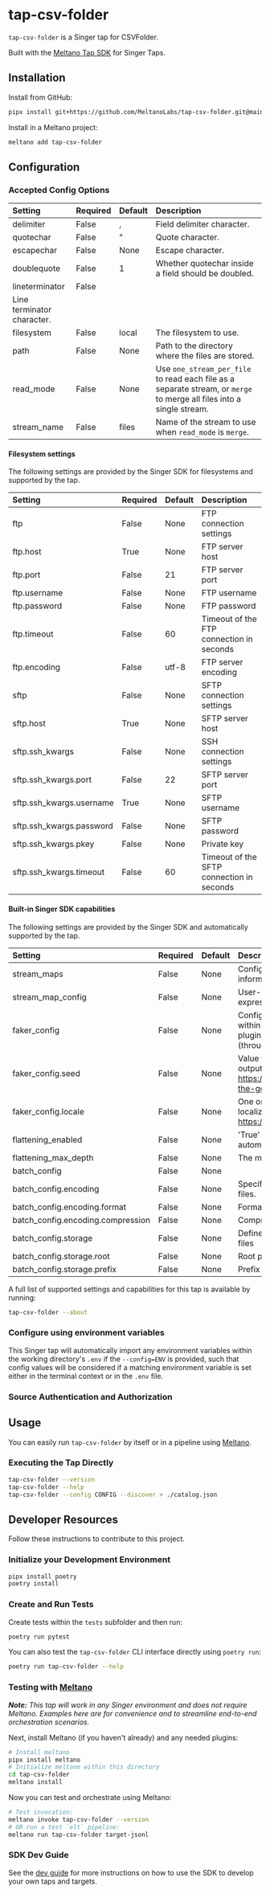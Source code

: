 # tap-csv-folder

`tap-csv-folder` is a Singer tap for CSVFolder.

Built with the [Meltano Tap SDK](https://sdk.meltano.com) for Singer Taps.

## Installation

<!-- TODO

Install from PyPi:

```bash
pipx install tap-csv-folder
```

-->

Install from GitHub:

```bash
pipx install git+https://github.com/MeltanoLabs/tap-csv-folder.git@main
```

Install in a Meltano project:

```bash
meltano add tap-csv-folder
```

## Configuration

### Accepted Config Options

| Setting                    | Required | Default | Description                                                                                                           |
| :------------------------- | :------- | :------ | :-------------------------------------------------------------------------------------------------------------------- |
| delimiter                  | False    | ,       | Field delimiter character.                                                                                            |
| quotechar                  | False    | "       | Quote character.                                                                                                      |
| escapechar                 | False    | None    | Escape character.                                                                                                     |
| doublequote                | False    | 1       | Whether quotechar inside a field should be doubled.                                                                   |
| lineterminator             | False    |         |                                                                                                                       |
| Line terminator character. |          |         |                                                                                                                       |
| filesystem                 | False    | local   | The filesystem to use.                                                                                                |
| path                       | False    | None    | Path to the directory where the files are stored.                                                                     |
| read_mode                  | False    | None    | Use `one_stream_per_file` to read each file as a separate stream, or `merge` to merge all files into a single stream. |
| stream_name                | False    | files   | Name of the stream to use when `read_mode` is `merge`.                                                                |

#### Filesystem settings

The following settings are provided by the Singer SDK for filesystems and supported by the tap.

| Setting                  | Required | Default | Description                               |
| :----------------------- | :------- | :------ | :---------------------------------------- |
| ftp                      | False    | None    | FTP connection settings                   |
| ftp.host                 | True     | None    | FTP server host                           |
| ftp.port                 | False    | 21      | FTP server port                           |
| ftp.username             | False    | None    | FTP username                              |
| ftp.password             | False    | None    | FTP password                              |
| ftp.timeout              | False    | 60      | Timeout of the FTP connection in seconds  |
| ftp.encoding             | False    | utf-8   | FTP server encoding                       |
| sftp                     | False    | None    | SFTP connection settings                  |
| sftp.host                | True     | None    | SFTP server host                          |
| sftp.ssh_kwargs          | False    | None    | SSH connection settings                   |
| sftp.ssh_kwargs.port     | False    | 22      | SFTP server port                          |
| sftp.ssh_kwargs.username | True     | None    | SFTP username                             |
| sftp.ssh_kwargs.password | False    | None    | SFTP password                             |
| sftp.ssh_kwargs.pkey     | False    | None    | Private key                               |
| sftp.ssh_kwargs.timeout  | False    | 60      | Timeout of the SFTP connection in seconds |

#### Built-in Singer SDK capabilities

The following settings are provided by the Singer SDK and automatically supported by the tap.

| Setting                           | Required | Default | Description                                                                                                                                                                                                                                              |
| :-------------------------------- | :------- | :------ | :------------------------------------------------------------------------------------------------------------------------------------------------------------------------------------------------------------------------------------------------------- |
| stream_maps                       | False    | None    | Config object for stream maps capability. For more information check out [Stream Maps](https://sdk.meltano.com/en/latest/stream_maps.html).                                                                                                              |
| stream_map_config                 | False    | None    | User-defined config values to be used within map expressions.                                                                                                                                                                                            |
| faker_config                      | False    | None    | Config for the [`Faker`](https://faker.readthedocs.io/en/master/) instance variable `fake` used within map expressions. Only applicable if the plugin specifies `faker` as an addtional dependency (through the `singer-sdk` `faker` extra or directly). |
| faker_config.seed                 | False    | None    | Value to seed the Faker generator for deterministic output: https://faker.readthedocs.io/en/master/#seeding-the-generator                                                                                                                                |
| faker_config.locale               | False    | None    | One or more LCID locale strings to produce localized output for: https://faker.readthedocs.io/en/master/#localization                                                                                                                                    |
| flattening_enabled                | False    | None    | 'True' to enable schema flattening and automatically expand nested properties.                                                                                                                                                                           |
| flattening_max_depth              | False    | None    | The max depth to flatten schemas.                                                                                                                                                                                                                        |
| batch_config                      | False    | None    |                                                                                                                                                                                                                                                          |
| batch_config.encoding             | False    | None    | Specifies the format and compression of the batch files.                                                                                                                                                                                                 |
| batch_config.encoding.format      | False    | None    | Format to use for batch files.                                                                                                                                                                                                                           |
| batch_config.encoding.compression | False    | None    | Compression format to use for batch files.                                                                                                                                                                                                               |
| batch_config.storage              | False    | None    | Defines the storage layer to use when writing batch files                                                                                                                                                                                                |
| batch_config.storage.root         | False    | None    | Root path to use when writing batch files.                                                                                                                                                                                                               |
| batch_config.storage.prefix       | False    | None    | Prefix to use when writing batch files.                                                                                                                                                                                                                  |

A full list of supported settings and capabilities for this
tap is available by running:

```bash
tap-csv-folder --about
```

### Configure using environment variables

This Singer tap will automatically import any environment variables within the working directory's
`.env` if the `--config=ENV` is provided, such that config values will be considered if a matching
environment variable is set either in the terminal context or in the `.env` file.

### Source Authentication and Authorization

## Usage

You can easily run `tap-csv-folder` by itself or in a pipeline using [Meltano](https://meltano.com/).

### Executing the Tap Directly

```bash
tap-csv-folder --version
tap-csv-folder --help
tap-csv-folder --config CONFIG --discover > ./catalog.json
```

## Developer Resources

Follow these instructions to contribute to this project.

### Initialize your Development Environment

```bash
pipx install poetry
poetry install
```

### Create and Run Tests

Create tests within the `tests` subfolder and
  then run:

```bash
poetry run pytest
```

You can also test the `tap-csv-folder` CLI interface directly using `poetry run`:

```bash
poetry run tap-csv-folder --help
```

### Testing with [Meltano](https://www.meltano.com)

_**Note:** This tap will work in any Singer environment and does not require Meltano.
Examples here are for convenience and to streamline end-to-end orchestration scenarios._

Next, install Meltano (if you haven't already) and any needed plugins:

```bash
# Install meltano
pipx install meltano
# Initialize meltano within this directory
cd tap-csv-folder
meltano install
```

Now you can test and orchestrate using Meltano:

```bash
# Test invocation:
meltano invoke tap-csv-folder --version
# OR run a test `elt` pipeline:
meltano run tap-csv-folder target-jsonl
```

### SDK Dev Guide

See the [dev guide](https://sdk.meltano.com/en/latest/dev_guide.html) for more instructions on how to use the SDK to
develop your own taps and targets.
